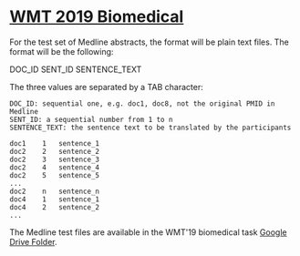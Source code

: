 # [WMT 2019 Biomedical](https://www.statmt.org/wmt19/biomedical-translation-task.html)

For the test set of Medline abstracts, the format will be plain text files. The format will be the following:

DOC_ID	SENT_ID	SENTENCE_TEXT

The three values are separated by a TAB character:

    DOC_ID: sequential one, e.g. doc1, doc8, not the original PMID in Medline
    SENT_ID: a sequential number from 1 to n
    SENTENCE_TEXT: the sentence text to be translated by the participants

```
doc1	1	sentence_1
doc2	2	sentence_2
doc2	3	sentence_3
doc2	4	sentence_4
doc2	5	sentence_5
...
doc2	n	sentence_n
doc4	1	sentence_1
doc4	2	sentence_2
...
```

The Medline test files are available in the WMT'19 biomedical task [Google Drive Folder](https://drive.google.com/drive/u/0/folders/1x4689LkvdJTyAxsB6tYu12MJzxgiyDZ_).

